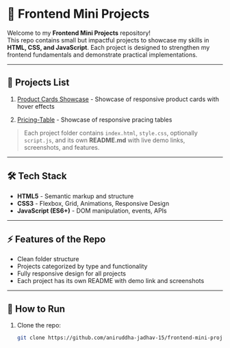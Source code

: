 # 🚀 Frontend Mini Projects

Welcome to my **Frontend Mini Projects** repository!  
This repo contains small but impactful projects to showcase my skills in **HTML, CSS, and JavaScript**. Each project is designed to strengthen my frontend fundamentals and demonstrate practical implementations.

---

## 📂 Projects List

1. [Product Cards Showcase](./project-01-product-cards-showcase/) - Showcase of responsive product cards with hover effects

2. [Pricing-Table](./project-02-Pricing-Table/) - Showcase of responsive pracing tables

> Each project folder contains `index.html`, `style.css`, optionally `script.js`, and its own **README.md** with live demo links, screenshots, and features.

---

## 🛠️ Tech Stack

- **HTML5** - Semantic markup and structure
- **CSS3** - Flexbox, Grid, Animations, Responsive Design
- **JavaScript (ES6+)** - DOM manipulation, events, APIs

---

## ⚡ Features of the Repo

- Clean folder structure
- Projects categorized by type and functionality
- Fully responsive design for all projects
- Each project has its own README with demo link and screenshots

---

## 📌 How to Run

1. Clone the repo:
   ```bash
   git clone https://github.com/aniruddha-jadhav-15/frontend-mini-projects.git
   ```
